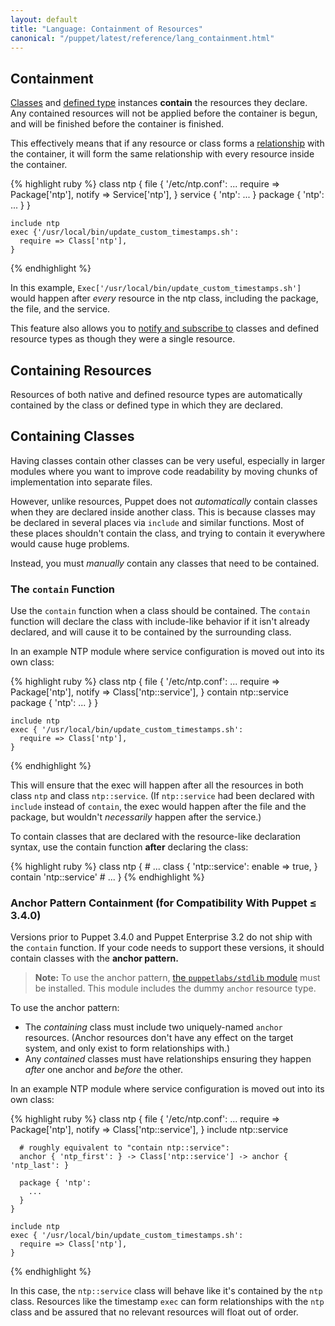 ```yaml
---
layout: default
title: "Language: Containment of Resources"
canonical: "/puppet/latest/reference/lang_containment.html"
---
```


[stdlib]: http://forge.puppetlabs.com/puppetlabs/stdlib
[classes]: ./lang_classes.html
[definedtype]: ./lang_defined_types.html
[relationship]: ./lang_relationships.html
[notify]: ./lang_relationships.html#ordering-and-notification

Containment
-----

[Classes][] and [defined type][definedtype] instances **contain** the resources they declare. Any contained resources will not be applied before the container is begun, and will be finished before the container is finished.

This effectively means that if any resource or class forms a [relationship][] with the container, it will form the same relationship with every resource inside the container.

{% highlight ruby %}
    class ntp {
      file { '/etc/ntp.conf':
        ...
        require => Package['ntp'],
        notify  => Service['ntp'],
      }
      service { 'ntp':
        ...
      }
      package { 'ntp':
        ...
      }
    }

    include ntp
    exec {'/usr/local/bin/update_custom_timestamps.sh':
      require => Class['ntp'],
    }
{% endhighlight %}

In this example, `Exec['/usr/local/bin/update_custom_timestamps.sh']` would happen after _every_ resource in the ntp class, including the package, the file, and the service.

This feature also allows you to [notify and subscribe to][notify] classes and defined resource types as though they were a single resource.

Containing Resources
-----

Resources of both native and defined resource types are automatically contained by the class or defined type in which they are declared.

Containing Classes
-----

Having classes contain other classes can be very useful, especially in larger modules where you want to improve code readability by moving chunks of implementation into separate files.

However, unlike resources, Puppet does not _automatically_ contain classes when they are declared inside another class. This is because classes may be declared in several places via `include` and similar functions. Most of these places shouldn't contain the class, and trying to contain it everywhere would cause huge problems.

Instead, you must _manually_ contain any classes that need to be contained.

### The `contain` Function

Use the `contain` function when a class should be contained. The `contain` function will declare the class with include-like behavior if it isn't already declared, and will cause it to be contained by the surrounding class.

In an example NTP module where service configuration is moved out into its own class:

{% highlight ruby %}
    class ntp {
      file { '/etc/ntp.conf':
        ...
        require => Package['ntp'],
        notify  => Class['ntp::service'],
      }
      contain ntp::service
      package { 'ntp':
        ...
      }
    }

    include ntp
    exec { '/usr/local/bin/update_custom_timestamps.sh':
      require => Class['ntp'],
    }
{% endhighlight %}

This will ensure that the exec will happen after all the resources in both class `ntp` and class `ntp::service`. (If `ntp::service` had been declared with `include` instead of `contain`, the exec would happen after the file and the package, but wouldn't _necessarily_ happen after the service.)

To contain classes that are declared with the resource-like declaration syntax, use the contain function **after** declaring the class:

{% highlight ruby %}
    class ntp {
      # ...
      class { 'ntp::service':
        enable => true,
      }
      contain 'ntp::service'
      # ...
    }
{% endhighlight %}

### Anchor Pattern Containment (for Compatibility With Puppet ≤ 3.4.0)

Versions prior to Puppet 3.4.0 and Puppet Enterprise 3.2 do not ship with the `contain` function. If your code needs to support these versions, it should contain classes with the **anchor pattern.**

> **Note:** To use the anchor pattern, [the `puppetlabs/stdlib` module][stdlib] must be installed. This module includes the dummy `anchor` resource type.

To use the anchor pattern:

* The _containing_ class must include two uniquely-named `anchor` resources. (Anchor resources don't have any effect on the target system, and only exist to form relationships with.)
* Any _contained_ classes must have relationships ensuring they happen _after_ one anchor and _before_ the other.

In an example NTP module where service configuration is moved out into its own class:

{% highlight ruby %}
    class ntp {
      file { '/etc/ntp.conf':
        ...
        require => Package['ntp'],
        notify  => Class['ntp::service'],
      }
      include ntp::service

      # roughly equivalent to "contain ntp::service":
      anchor { 'ntp_first': } -> Class['ntp::service'] -> anchor { 'ntp_last': }

      package { 'ntp':
        ...
      }
    }

    include ntp
    exec { '/usr/local/bin/update_custom_timestamps.sh':
      require => Class['ntp'],
    }
{% endhighlight %}

In this case, the `ntp::service` class will behave like it's contained by the `ntp` class. Resources like the timestamp `exec` can form relationships with the `ntp` class and be assured that no relevant resources will float out of order.
